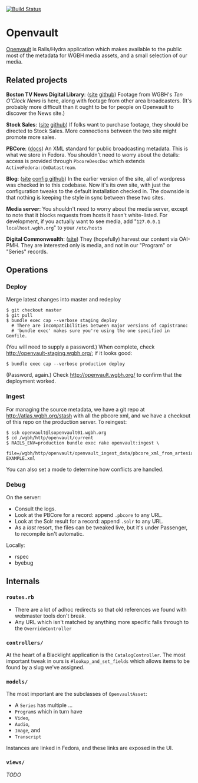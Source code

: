 [![Build Status](https://travis-ci.org/afred/openvault.png)](https://travis-ci.org/afred/openvault)

# Openvault

[Openvault](http://openvault.wgbh.org) is Rails/Hydra application which makes available to the public
most of the metadata for WGBH media assets, and a small selection of our media.

## Related projects

**Boston TV News Digital Library**: 
([site](http://bostonlocaltv.org) [github](https://github.com/WGBH/bostonlocaltv))
Footage from WGBH's *Ten O'Clock News* is here, along with footage from other area broadcasters.
(It's probably more difficult than it ought to be for people on Openvault to discover the News site.)

**Stock Sales**:
([site](http://www.wgbhstocksales.org/) [github](https://github.com/WGBH/stock_sales))
If folks want to purchase footage, they should be directed to Stock Sales.
More connections between the two site might promote more sales.

**PBCore**: ([docs](http://pbcore.org/)) An XML standard for public broadcasting metadata.
This is what we store in Fedora. You shouldn't need to worry about the details: access is 
provided through `PbcoreDescDoc` which extends `ActiveFedora::OmDatastream`.

**Blog**:
([site](http://blog.openvault.wgbh.org/) [config github](https://github.com/WGBH/openvault-blog))
In the earlier version of the site, all of wordpress was checked in to this codebase.
Now it's its own site, with just the configuration tweaks to the default installation checked in.
The downside is that nothing is keeping the style in sync between these two sites.

**Media server**:
You shouldn't need to worry about the media server, except to note that it blocks requests from
hosts it hasn't white-listed. For development, if you actually want to see media, add
"`127.0.0.1  localhost.wgbh.org`" to your `/etc/hosts`

**Digital Commonwealth**:
([site](https://www.digitalcommonwealth.org/))
They (hopefully) harvest our content via OAI-PMH. They are interested only is media, and not in
our "Program" or "Series" records.

## Operations

### Deploy

Merge latest changes into master and redeploy
```
$ git checkout master
$ git pull
$ bundle exec cap --verbose staging deploy
  # There are incompatibilities between major versions of capistrano:
  # 'bundle exec' makes sure you're using the one specified in Gemfile.
```

(You will need to supply a password.)
When complete, check http://openvault-staging.wgbh.org/; if it looks good:
```
$ bundle exec cap --verbose production deploy
```

(Password, again.) Check http://openvault.wgbh.org/ to confirm that the deployment worked.

### Ingest

For managing the source metadata, we have a git repo at http://atlas.wgbh.org/stash with all the pbcore xml,
and we have a checkout of this repo on the production server. To reingest:
```
$ ssh openvault@lsopenvault01.wgbh.org
$ cd /wgbh/http/openvault/current
$ RAILS_ENV=production bundle exec rake openvault:ingest \
   file=/wgbh/http/openvault/openvault_ingest_data/pbcore_xml_from_artesia/all_assets/FOR-EXAMPLE.xml
```

You can also set a mode to determine how conflicts are handled.

### Debug

On the server:

- Consult the logs.
- Look at the PBCore for a record: append `.pbcore` to any URL.
- Look at the Solr result for a record: append `.solr` to any URL.
- As a *last* resort, the files can be tweaked live, but it's under Passenger, to recompile isn't automatic.

Locally:

- rspec
- byebug

## Internals

### `routes.rb`

- There are a lot of adhoc redirects so that old references we found with webmaster tools don't break.
- Any URL which isn't matched by anything more specific falls through to the `OverrideController`

### `controllers/`

At the heart of a Blacklight application is the `CatalogController`.
The most important tweak in ours is `#lookup_and_set_fields` which allows items to be found by a slug we've assigned.

### `models/`

The most important are the subclasses of `OpenvaultAsset`:
- A `Series` has multiple ...
- `Program`s which in turn have
- `Video`,
- `Audio`,
- `Image`, and
- `Transcript`

Instances are linked in Fedora, and these links are exposed in the UI.

### `views/`

*TODO*

 
